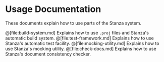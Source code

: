 # Usage Documentation #

These documents explain how to use parts of the Stanza system.

@[file:build-system.md] Explains how to use `.proj` files and Stanza's automatic build system. 
@[file:test-framework.md] Explains how to use Stanza's automatic test facility.
@[file:mocking-utility.md] Explains how to use Stanza's mocking utility.
@[file:check-docs.md] Explains how to use Stanza's document consistency checker.

